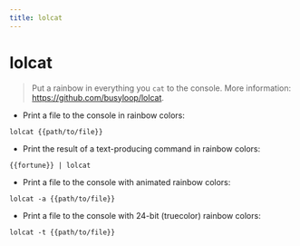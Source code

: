 ```yaml
---
title: lolcat
---
```

# lolcat

> Put a rainbow in everything you `cat` to the console.
> More information: <https://github.com/busyloop/lolcat>.

- Print a file to the console in rainbow colors:

`lolcat {{path/to/file}}`

- Print the result of a text-producing command in rainbow colors:

`{{fortune}} | lolcat`

- Print a file to the console with animated rainbow colors:

`lolcat -a {{path/to/file}}`

- Print a file to the console with 24-bit (truecolor) rainbow colors:

`lolcat -t {{path/to/file}}`
